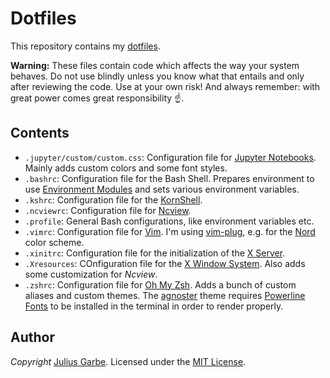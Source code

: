 # Dotfiles
This repository contains my [dotfiles](https://wiki.archlinux.org/index.php/Dotfiles).

**Warning:** These files contain code which affects the way your system behaves. Do not use blindly unless you know what that entails and only after reviewing the code. Use at your own risk! And always remember: with great power comes great responsibility :point_up:.

## Contents

- `.jupyter/custom/custom.css`: Configuration file for [Jupyter Notebooks](https://jupyter.org). Mainly adds custom colors and some font styles.
- `.bashrc`: Configuration file for the Bash Shell. Prepares environment to use [Environment Modules](http://modules.sourceforge.net) and sets various environment variables.
- `.kshrc`: Configuration file for the [KornShell](http://www.kornshell.org).
- `.ncviewrc`: Configuration file for [Ncview](http://meteora.ucsd.edu/~pierce/ncview_home_page.html).
- `.profile`: General Bash configurations, like environment variables etc.
- `.vimrc`: Configuration file for [Vim](https://www.vim.org). I'm using [vim-plug](https://github.com/junegunn/vim-plug), e.g. for the [Nord](https://www.nordtheme.com/ports/vim) color scheme.
- `.xinitrc`: Configuration file for the initialization of the [X Server](https://www.x.org/).
- `.Xresources`: COnfiguration file for the [X Window System](https://www.x.org/). Also adds some customization for *Ncview*.
- `.zshrc`: Configuration file for [Oh My Zsh](https://ohmyz.sh). Adds a bunch of custom aliases and custom themes. The [agnoster](https://github.com/agnoster/agnoster-zsh-theme) theme requires [Powerline Fonts](https://github.com/powerline/fonts) to be installed in the terminal in order to render properly.

## Author

*Copyright* [Julius Garbe](mailto:julius.garbe@pik-potsdam.de). Licensed under the [MIT License](https://en.wikipedia.org/wiki/MIT_License).
